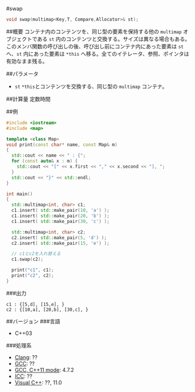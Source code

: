 #swap
```cpp
void swap(multimap<Key,T, Compare,Allocator>& st);
```

##概要
コンテナ内のコンテンツを、同じ型の要素を保持する他の `multimap` オブジェクトである `st` 内のコンテンツと交換する。サイズは異なる場合もある。 
このメンバ関数の呼び出しの後、呼び出し前にコンテナ内にあった要素は `st` へ、`st` 内にあった要素は `*this` へ移る。全てのイテレータ、参照、ポインタは有効なまま残る。 


##パラメータ
- `st`  `*this`とコンテンツを交換する、同じ型の `multimap` コンテナ。


##計算量
定数時間


##例
```cpp
#include <iostream>
#include <map>

template <class Map>
void print(const char* name, const Map& m)
{
  std::cout << name << " : {";
  for (const auto& x : m) {
    std::cout << "[" << x.first << "," << x.second << "], ";
  }
  std::cout << "}" << std::endl;
}

int main()
{
  std::multimap<int, char> c1;
  c1.insert( std::make_pair(10, 'a') );
  c1.insert( std::make_pair(20, 'b') );
  c1.insert( std::make_pair(30, 'c') );

  std::multimap<int, char> c2;
  c2.insert( std::make_pair(5, 'd') );
  c2.insert( std::make_pair(15, 'e') );

  // c1とc2を入れ替える
  c1.swap(c2);

  print("c1", c1);
  print("c2", c2);
}
```

###出力
```
c1 : {[5,d], [15,e], }
c2 : {[10,a], [20,b], [30,c], }
```

##バージョン
###言語
- C++03

###処理系
- [Clang](/implementation#clang.md): ??
- [GCC](/implementation#gcc.md): ??
- [GCC, C++11 mode](/implementation#gcc.md): 4.7.2
- [ICC](/implementation#icc.md): ??
- [Visual C++](/implementation#visual_cpp.md): ??, 11.0


